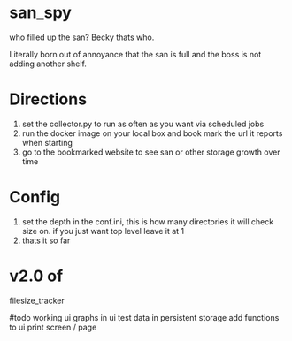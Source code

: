 # san_spy
who filled up the san? Becky thats who. 

Literally born out of annoyance that the san is full and the boss is not adding another shelf. 

# Directions
1. set the collector.py to run as often as you want via scheduled jobs
2. run the docker image on your local box and book mark the url it reports when starting
3. go to the bookmarked website to see san or other storage growth over time


# Config
1. set the depth in the conf.ini, this is how many directories it will check size on. if you just want top level leave it at 1
2. thats it so far

# v2.0 of
filesize_tracker

#todo
working ui
graphs in ui
test data in persistent storage
add functions to  ui
print screen / page 
